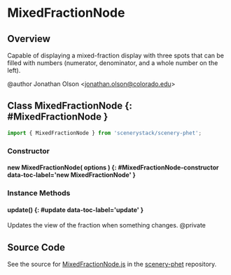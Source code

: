 # MixedFractionNode

## Overview

Capable of displaying a mixed-fraction display with three spots that can be filled with numbers (numerator,
denominator, and a whole number on the left).

@author Jonathan Olson &lt;jonathan.olson@colorado.edu&gt;

## Class MixedFractionNode {: #MixedFractionNode }


```js
import { MixedFractionNode } from 'scenerystack/scenery-phet';
```
### Constructor

#### new MixedFractionNode( options ) {: #MixedFractionNode-constructor data-toc-label='new MixedFractionNode' }

### Instance Methods

#### update() {: #update data-toc-label='update' }

Updates the view of the fraction when something changes.
@private



## Source Code

See the source for [MixedFractionNode.js](https://github.com/phetsims/scenery-phet/blob/main/js/MixedFractionNode.js) in the [scenery-phet](https://github.com/phetsims/scenery-phet) repository.

